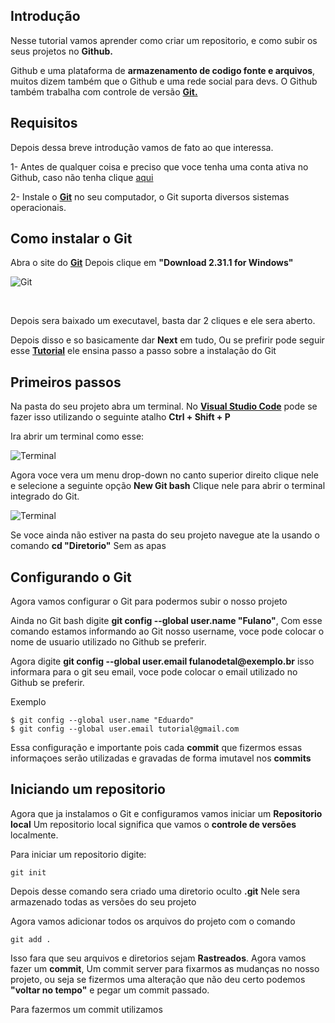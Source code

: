 ## Introdução
<p>Nesse tutorial vamos aprender como criar um repositorio, e como subir os seus projetos no <strong>Github.</strong></p>

<p>Github e uma plataforma de <strong>armazenamento de codigo fonte e arquivos</strong>, muitos dizem também que o Github e uma rede social para devs. O Github também trabalha com controle de versão <strong><a href="https://git-scm.com">Git.</a></strong></p>

## Requisitos 

<p>Depois dessa breve introdução vamos de fato ao que interessa.</p>
<p>1- Antes de qualquer coisa e preciso que voce tenha uma conta ativa no Github, caso não tenha clique <a href="https://github.com/join">aqui</a></p>

<p>2- Instale o <strong><a href="https://git-scm.com">Git</a></strong> no seu computador, o Git suporta diversos sistemas operacionais.</p>

## Como instalar o Git 

<p>Abra o site do <strong><a href="https://git-scm.com">Git</a></strong> Depois clique em <strong>"Download 2.31.1 for Windows"</strong></p> 

![Git](https://dev-to-uploads.s3.amazonaws.com/uploads/articles/kiwfz825kvk9i3agvd4x.png)

<br><p>Depois sera baixado um executavel, basta dar 2 cliques e ele sera aberto.</p>
<p>Depois disso e so basicamente dar <strong>Next</strong> em tudo, Ou se prefirir pode seguir esse <strong><a href="https://dicasdeprogramacao.com.br/como-instalar-o-git-no-windows/">Tutorial</a></strong> ele ensina passo a passo sobre a instalação do Git</p>

## Primeiros passos

<p>Na pasta do seu projeto abra um terminal. No <strong><a href="https://code.visualstudio.com/">Visual Studio Code</a></strong> pode se fazer isso utilizando o seguinte atalho <strong>Ctrl + Shift + P</strong></p> 
<p>Ira abrir um terminal como esse:</p>

![Terminal](https://dev-to-uploads.s3.amazonaws.com/uploads/articles/i0ef60v8u2h3sj7gb9hn.png)


<p>Agora voce vera um menu drop-down no canto superior direito clique nele e selecione a seguinte opção <strong>New Git bash</strong> Clique nele para abrir o terminal integrado do Git.</p>


![Terminal](https://dev-to-uploads.s3.amazonaws.com/uploads/articles/tviim64d6lkmmeclz5a2.png)

<p>Se voce ainda não estiver na pasta do seu projeto navegue ate la usando o comando <strong>cd "Diretorio"</strong> Sem as apas</p>

## Configurando o Git

<p>Agora vamos configurar o Git para podermos subir o nosso projeto</p>

<p>Ainda no Git bash digite <strong>git config --global user.name "Fulano"</strong>, Com esse comando estamos informando ao Git nosso username, voce pode colocar o nome de usuario utilizado no Github se preferir.</p>

<p>Agora digite <strong>git config --global user.email fulanodetal@exemplo.br</strong> isso informara para o git seu email, voce pode colocar o email utilizado no Github se preferir.</p>

<p>Exemplo</p>

    $ git config --global user.name "Eduardo"
    $ git config --global user.email tutorial@gmail.com

<p>Essa configuração e importante pois cada <strong>commit</strong> que fizermos essas informaçoes serão utilizadas e gravadas de forma imutavel nos <strong>commits</strong></p>

## Iniciando um repositorio

<p>Agora que ja instalamos o Git e configuramos vamos iniciar um <strong>Repositorio local</strong> Um repositorio local significa que vamos o <strong>controle de versões</strong> localmente.</p>

<p>Para iniciar um repositorio digite:</p>

    git init

<p>Depois desse comando sera criado uma diretorio oculto <strong>.git</strong> Nele sera armazenado todas as versões do seu projeto</p>

<p>Agora vamos adicionar todos os arquivos do projeto com o comando</p>

    git add .

<p>Isso fara que seu arquivos e diretorios sejam <strong>Rastreados</strong>. Agora vamos fazer um <strong>commit</strong>, Um commit server para fixarmos as mudanças no nosso projeto, ou seja se fizermos uma alteração que não deu certo podemos <strong>"voltar no tempo"</strong> e pegar um commit passado.</p>

<p>Para fazermos um commit utilizamos</p>